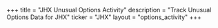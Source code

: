+++
title = "JHX Unusual Options Activity"
description = "Track Unusual Options Data for JHX"
ticker = "JHX"
layout = "options_activity"
+++

